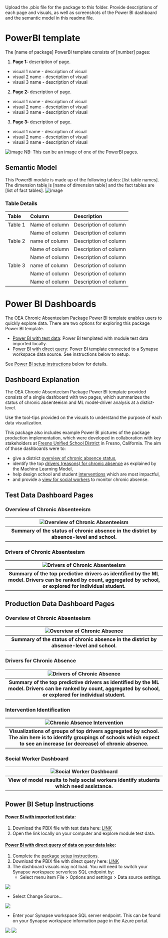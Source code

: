 Upload the .pbix file for the package to this folder. Provide descriptions of each page and visuals, as well as screenshots of the Power BI dashboard and the semantic model in this readme file.

# PowerBI template

The [name of package] PowerBI template consists of [number] pages:
1. **Page 1:** description of page.
- visual 1 name - description of visual
- visual 2 name - description of visual
- visual 3 name - description of visual

2. **Page 2:** description of page.
- visual 1 name - description of visual
- visual 2 name - description of visual
- visual 3 name - description of visual

3. **Page 3:** description of page.
- visual 1 name - description of visual
- visual 2 name - description of visual
- visual 3 name - description of visual

![image](https://github.com/microsoft/OpenEduAnalytics/blob/main/modules/module_creation_kit/docs/images/Sample_PowerBI_Dashboard.png)
NB: This can be an image of one of the PowerBI pages.

## Semantic Model
This PowerBI module is made up of the following tables: [list table names]. The dimension table is [name of dimension table] and the fact tables are [list of fact tables].
![image](https://github.com/microsoft/OpenEduAnalytics/blob/main/modules/module_creation_kit/docs/images/Sample_PowerBI_Semantic_Model.png)

### Table Details
| Table | Column   | Description   |
| :------------- | :---------- | :----------- |
| Table 1 | Name of column | Description of column |
| | Name of column | Description of column |
| Table 2 | name of column | Description of column |
| | Name of column | Description of column |
| | Name of column | Description of column |
| Table 3 | name of column | Description of column |
| | Name of column | Description of column |
| | Name of column | Description of column |

# Power BI Dashboards

The OEA Chronic Absenteeism Package Power BI template enables users to quickly explore data. There are two options for exploring this package Power BI template.
- [Power BI with test data](https://github.com/microsoft/OpenEduAnalytics/blob/main/packages/package_catalog/Predicting_Chronic_Absenteeism/powerbi/Chronic%20Absenteeism%20Package%20Dashboard%20TestData.pbix): Power BI templated with module test data imported locally. 
- [Power BI with direct query](https://github.com/microsoft/OpenEduAnalytics/blob/main/packages/package_catalog/Predicting_Chronic_Absenteeism/powerbi/Chronic%20Absenteeism%20Package%20Dashboard%20DirectQuery.pbix): Power BI template connected to a Synapse workspace data source. See instructions below to setup.

See [Power BI setup instructions](https://github.com/microsoft/OpenEduAnalytics/tree/main/packages/package_catalog/Predicting_Chronic_Absenteeism/powerbi#power-bi-setup-instructions) below for details.

## Dashboard Explanation 

The OEA Chronic Absenteeism Package Power BI template provided consists of a single dashboard with two pages, which summarizes the status of chronic absenteeism and ML model-driver analysis at a distict-level. 

Use the tool-tips provided on the visuals to understand the purpose of each data visualization.

This package also includes example Power BI pictures of the package production implementation, which were developed in collaboration with key stakeholders at [Fresno Unified School District](https://www.fresnounified.org/) in Fresno, California. The aim of those dashboards were to:
  - give a district [overview of chronic absence status](#overview-of-chronic-absence),
  - identify the top [drivers (reasons) for chronic absence](#drivers_of_chronic_absence) as explained by the Machine Learning Model,
  - help design school and student [interventions](#intervenction_identification) which are most impactful,
  - and provide a [view for social workers](#social_worker_dashboard) to monitor chronic absense.

## Test Data Dashboard Pages
### Overview of Chronic Absenteeism

| ![Overview of Chronic Absenteeism](https://github.com/microsoft/OpenEduAnalytics/blob/main/packages/package_catalog/Predicting_Chronic_Absenteeism/docs/images/assets_for_test_data/pbi_p1_overview%20of%20chronic%20absenteeism.png "Overview of Chronic Absenteeism") |
|:--:|
| <b> Summary of the status of chronic absence in the district by absence-level and school. </b>|

### Drivers of Chronic Absenteeism

| ![Drivers of Chronic Absenteeism](https://github.com/cstohlmann/OpenEduAnalytics/blob/main/packages/package_catalog/Predicting_Chronic_Absenteeism/docs/images/assets_for_test_data/pbi_p2_updated_drivers_of_CA.png "Drivers of Chronic Absenteeism") |
|:--:|
| <b> Summary of the top predictive drivers as identified by the ML model. Drivers can be ranked by count, aggregated by school, or explored for individual student. </b>|

## Production Data Dashboard Pages
### Overview of Chronic Absenteeism

| ![Overview of Chronic Absence](https://github.com/microsoft/OpenEduAnalytics/blob/main/packages/package_catalog/Predicting_Chronic_Absenteeism/docs/images/Chronic%20Absenteeism%20Dashboard%20Overview.png "Overview of Chronic Absence") |
|:--:|
| <b> Summary of the status of chronic absence in the district by absence-level and school. </b>|

### Drivers for Chronic Absence

| ![Drivers of Chronic Absence](https://github.com/microsoft/OpenEduAnalytics/blob/main/packages/package_catalog/Predicting_Chronic_Absenteeism/docs/images/Chronic%20Absenteeism%20Drivers%20Dashboard.png "Drivers of Chronic Absence") |
|:--:|
| <b> Summary of the top predictive drivers as identified by the ML model. Drivers can be ranked by count, aggregated by school, or explored for individual student. </b>|

### Intervention Identification

| ![Chronic Absence Intervention](https://github.com/microsoft/OpenEduAnalytics/blob/main/packages/package_catalog/Predicting_Chronic_Absenteeism/docs/images/powerBIIntervention.png "Chronic Absence Intervention") |
|:--:|
| <b> Visualizations of groups of top drivers aggregated by school. The aim here is to identify groupings of schools which expect to see an increase (or decrease) of chronic absence. </b>|

### Social Worker Dashboard

| ![Social Worker Dashboard](https://github.com/microsoft/OpenEduAnalytics/blob/main/packages/package_catalog/Predicting_Chronic_Absenteeism/docs/images/Chronic%20Absenteeism%20Social%20Worker%20Dashboard.png "Social Worker Dashboard") |
|:--:|
| <b> View of model results to help social workers identify students which need assistance. </b>|

## Power BI Setup Instructions

#### [Power BI with imported test data](https://github.com/microsoft/OpenEduAnalytics/blob/main/packages/package_catalog/Predicting_Chronic_Absenteeism/powerbi/Chronic%20Absenteeism%20Package%20Dashboard%20TestData.pbix):
1. Download the PBIX file with test data here: [LINK](https://github.com/microsoft/OpenEduAnalytics/blob/main/packages/package_catalog/Predicting_Chronic_Absenteeism/powerbi/Chronic%20Absenteeism%20Package%20Dashboard%20TestData.pbix)
2. Open the link locally on your computer and explore module test data. 

#### [Power BI with direct query of data on your data lake](https://github.com/microsoft/OpenEduAnalytics/blob/main/packages/package_catalog/Predicting_Chronic_Absenteeism/powerbi/Chronic%20Absenteeism%20Package%20Dashboard%20DirectQuery.pbix):
1. Complete the [package setup instructions](https://github.com/microsoft/OpenEduAnalytics/tree/main/packages/package_catalog/Predicting_Chronic_Absenteeism#package-setup-instructions).
2. Download the PBIX file with direct query here: [LINK](https://github.com/microsoft/OpenEduAnalytics/blob/main/packages/package_catalog/Predicting_Chronic_Absenteeism/powerbi/Chronic%20Absenteeism%20Package%20Dashboard%20DirectQuery.pbix)
3. The dashboard visuals may not load. You will need to switch your Synapse workspace serverless SQL endpoint by:
   * Select menu item File > Options and settings > Data source settings.

![](https://github.com/microsoft/OpenEduAnalytics/blob/main/packages/package_catalog/Hybrid_Engagement/docs/images/pbi_instructions_p1_options_and_settings.png)

   * Select Change Source...

![](https://github.com/microsoft/OpenEduAnalytics/blob/main/packages/package_catalog/Predicting_Chronic_Absenteeism/docs/images/assets_for_test_data/pbi_instructions_p2_data_source_settings.png)

   * Enter your Synapse workspace SQL server endpoint. This can be found on your Synapse workspace information page in the Azure portal.

![](https://github.com/microsoft/OpenEduAnalytics/blob/main/packages/package_catalog/Predicting_Chronic_Absenteeism/docs/images/assets_for_test_data/pbi_instructions_p3_sql_server_db.png)
![](https://github.com/microsoft/OpenEduAnalytics/blob/main/packages/package_catalog/Hybrid_Engagement/docs/images/pbi_instructions_p4_serverless_sql_endpoint.png)


